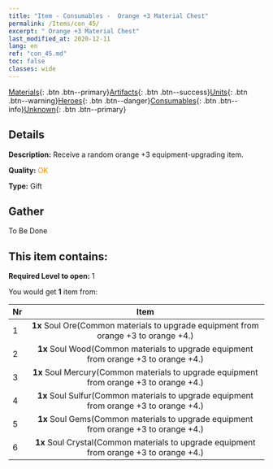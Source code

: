```yaml
---
title: "Item - Consumables -  Orange +3 Material Chest"
permalink: /Items/con_45/
excerpt: " Orange +3 Material Chest"
last_modified_at: 2020-12-11
lang: en
ref: "con_45.md"
toc: false
classes: wide
---
```

 [Materials](/Items/){: .btn .btn--primary}[Artifacts](/Items/Artifacts/){: .btn .btn--success}[Units](/Items/Units/){: .btn .btn--warning}[Heroes](/Items/Heroes/){: .btn .btn--danger}[Consumables](/Items/Consumables/){: .btn .btn--info}[Unknown](/Items/Unknown/){: .btn .btn--primary}

## Details
 **Description:** Receive a random orange +3 equipment-upgrading item.

 **Quality:** <span style="color: #FF8C00">OK</span>

 **Type:** Gift

## Gather

  To Be Done

## This item contains:

 **Required Level to open:** 1

 You would get **1** item  from:

  | Nr |      Item    |
  |:---|:------------:|
  | 1 |  **1x** Soul Ore(Common materials to upgrade equipment from orange +3 to orange +4.) | 
  | 2 |  **1x** Soul Wood(Common materials to upgrade equipment from orange +3 to orange +4.) | 
  | 3 |  **1x** Soul Mercury(Common materials to upgrade equipment from orange +3 to orange +4.) | 
  | 4 |  **1x** Soul Sulfur(Common materials to upgrade equipment from orange +3 to orange +4.) | 
  | 5 |  **1x** Soul Gems(Common materials to upgrade equipment from orange +3 to orange +4.) | 
  | 6 |  **1x** Soul Crystal(Common materials to upgrade equipment from orange +3 to orange +4.) | 

